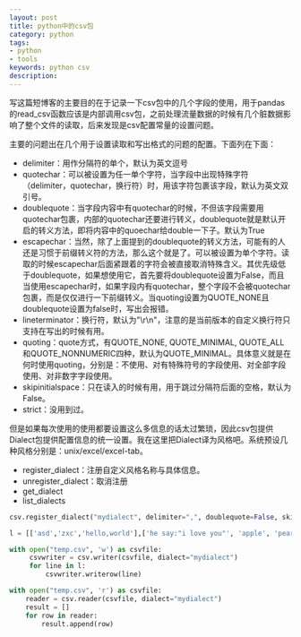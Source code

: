 ```yaml
---
layout: post
title: python中的csv包
category: python
tags: 
- python 
- tools
keywords: python csv
description:
---
```


写这篇短博客的主要目的在于记录一下csv包中的几个字段的使用，用于pandas的read\_csv函数应该是内部调用csv包，之前处理流量数据的时候有几个脏数据影响了整个文件的读取，后来发现是csv配置常量的设置问题。

主要的问题出在几个用于设置读取和写出格式的问题的配置。下面列在下面：

- delimiter：用作分隔符的单个，默认为英文逗号
- quotechar：可以被设置为任一单个字符，当字段中出现特殊字符（delimiter，quotechar，换行符）时，用该字符包裹该字段，默认为英文双引号。
- doublequote：当字段内容中有quotechar的时候，不但该字段需要用quotechar包裹，内部的quotechar还要进行转义，doublequote就是默认开启的转义方法，即将内容中的quoechar给double一下子。默认为True
- escapechar：当然，除了上面提到的doublequote的转义方法，可能有的人还是习惯于前缀转义符的方法，那么这个就是了。可以被设置为单个字符。读取的时候escapechar后面紧跟着的字符会被直接取消特殊含义。其优先级低于doublequote，如果想使用它，首先要将doublequote设置为False，而且当使用escapechar时，如果字段内有quotechar，整个字段不会被quotechar包裹，而是仅仅进行一下前缀转义。当quoting设置为QUOTE\_NONE且doublequote设置为false时，写出会报错。
- lineterminator：换行符，默认为"\r\n"，注意的是当前版本的自定义换行符只支持在写出的时候有用。
- quoting：quote方式，有QUOTE_NONE, QUOTE_MINIMAL, QUOTE_ALL和QUOTE_NONNUMERIC四种，默认为QUOTE\_MINIMAL。具体意义就是在何时使用quoting，分别是：不使用、对有特殊符号的字段使用、对全部字段使用、对非数字字段使用。
- skipinitialspace：只在读入的时候有用，用于跳过分隔符后面的空格，默认为False。
- strict：没用到过。

但是如果每次使用的使用都要设置这么多信息的话太过繁琐，因此csv包提供Dialect包提供配置信息的统一设置。我在这里把Dialect译为风格吧。系统预设几种风格分别是：unix/excel/excel-tab。

- register\_dialect：注册自定义风格名称与具体信息。
- unregister\_dialect：取消注册
- get\_dialect
- list\_dialects


```python
csv.register_dialect("mydialect", delimiter=",", doublequote=False, skipinitialspace=True, quoting=csv.QUOTE_MINIMAL, quotechar="\"", lineterminator="\n", escapechar="\\")

l = [['asd','zxc','hello,world'],['he say:"i love you"', 'apple', 'pear'],['1','2','quote char is "']]

with open("temp.csv", 'w') as csvfile:
     csvwriter = csv.writer(csvfile, dialect="mydialect")
     for line in l:
         csvwriter.writerow(line)

with open("temp.csv", 'r') as csvfile:
	reader = csv.reader(csvfile, dialect="mydialect")
    result = []
    for row in reader:
        result.append(row)
```
